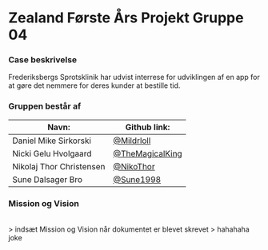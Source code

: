 # Zealand Første Års Projekt Gruppe 04

### Case beskrivelse
Frederiksbergs Sprotsklinik har udvist interrese for udviklingen af en app for at gøre det nemmere for deres kunder at bestille tid.

### Gruppen består af
<table>
<thead>
<tr>
<th>Navn:</th>
<th>Github link:
</br></th>
</tr>
</thead>
<tbody>
<tr>
<td>Daniel Mike Sirkorski</td>
<td><a href="https://github.com/Mildrloll">@Mildrloll</a></td>
</tr>
 <tr>
<td>Nicki Gelu Hvolgaard</td>
<td><a href="https://github.com/TheMagicalKing">@TheMagicalKing</a></td>
</tr>
  <tr>
<td>Nikolaj Thor Christensen</td>
<td><a href="https://github.com/NikoThor">@NikoThor</a></td>
</tr>
  <tr>
<td>Sune Dalsager Bro  </td>
<td><a href="https://github.com/Sune1998">@Sune1998</a></td>
</tr>
</tbody>
</table>

### Mission og Vision
</br>
> indsæt Mission og Vision når dokumentet er blevet skrevet
> hahahaha joke

